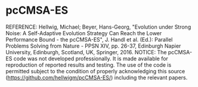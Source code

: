 # pcCMSA-ES

REFERENCE: 
Hellwig, Michael; Beyer, Hans-Georg, "Evolution under Strong Noise: A Self-Adaptive Evolution Strategy Can Reach the Lower Performance Bound - the pcCMSA-ES", J. Handl et al. (Ed.): Parallel Problems Solving from Nature - PPSN XIV, pp. 26-37, Edinburgh Napier University, Edinburgh, Scotland, UK, Springer, 2016.
NOTICE:
The pcCMSA-ES code was not developed professionally. It is made available for reproduction of reported results and testing. The use of the code is permitted subject to the condition of properly acknowledging this source (https://github.com/hellwigm/pcCMSA-ES/) including the relevant papers.
